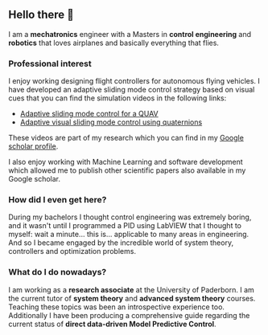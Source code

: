 ## Hello there 👋

<!--
**GusMtz787/GusMtz787** is a ✨ _special_ ✨ repository because its `README.md` (this file) appears on your GitHub profile.

Here are some ideas to get you started:

- 🔭 I’m currently working on ...
- 🌱 I’m currently learning ...
- 👯 I’m looking to collaborate on ...
- 🤔 I’m looking for help with ...
- 💬 Ask me about ...
- 📫 How to reach me: ...
- 😄 Pronouns: ...
- ⚡ Fun fact: ...
-->

I am a **mechatronics** engineer with a Masters in **control engineering** and **robotics** that loves airplanes and basically everything that flies.

### Professional interest

I enjoy working designing flight controllers for autonomous flying vehicles. I have developed an adaptive sliding mode control strategy based on visual cues that you can find the simulation videos in the following links: 

- [Adaptive sliding mode control for a QUAV](https://www.youtube.com/watch?v=FMEtGg45hEI)
- [Adaptive visual sliding mode control using quaternions](https://www.youtube.com/watch?v=GprqokqhALo)

These videos are part of my research which you can find in my [Google scholar profile]([https://www.youtube.com/watch?v=GprqokqhALo](https://scholar.google.com/citations?user=43WNdgkAAAAJ&hl=en)). 

I also enjoy working with Machine Learning and software development which allowed me to publish other scientific papers also available in my Google scholar.

### How did I even get here?

During my bachelors I thought control engineering was extremely boring, and it wasn't until I programmed a PID using LabVIEW that I thought to myself: wait a minute... this is... applicable to many areas in engineering. And so I became engaged by the incredible world of system theory, controllers and optimization problems. 

### What do I do nowadays?

I am working as a **research associate** at the University of Paderborn. I am the current tutor of **system theory** and **advanced system theory** courses. Teaching these topics was been an introspective experience too. Additionally I have been producing a comprehensive guide regarding the current status of **direct data-driven Model Predictive Control**. 
